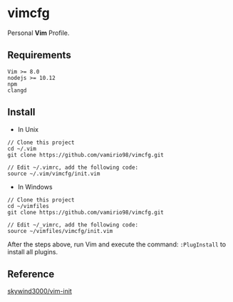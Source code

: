 # vimcfg
Personal **Vim** Profile.

## Requirements
```
Vim >= 8.0
nodejs >= 10.12
npm
clangd
```

## Install
* In Unix

```
// Clone this project
cd ~/.vim
git clone https://github.com/vamirio98/vimcfg.git

// Edit ~/.vimrc, add the following code:
source ~/.vim/vimcfg/init.vim
```

* In Windows
```
// Clone this project
cd ~/vimfiles
git clone https://github.com/vamirio98/vimcfg.git

// Edit ~/_vimrc, add the following code:
source ~/vimfiles/vimcfg/init.vim
```

After the steps above, run Vim and execute the command:
`
:PlugInstall
`
to install all plugins.


## Reference
[skywind3000/vim-init](https://github.com/skywind3000/vim-init)
